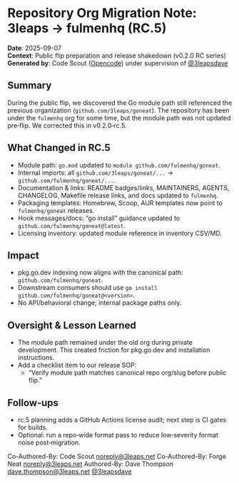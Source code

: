 # Repository Org Migration Note: 3leaps → fulmenhq (RC.5)

**Date**: 2025-09-07  
**Context**: Public flip preparation and release shakedown (v0.2.0 RC series)  
**Generated by**: Code Scout ([Opencode](https://opencode.ai/)) under supervision of [@3leapsdave](https://github.com/3leapsdave)

## Summary

During the public flip, we discovered the Go module path still referenced the previous organization (`github.com/3leaps/goneat`). The repository has been under the `fulmenhq` org for some time, but the module path was not updated pre‑flip. We corrected this in v0.2.0‑rc.5.

## What Changed in RC.5

- Module path: `go.mod` updated to `module github.com/fulmenhq/goneat`.
- Internal imports: all `github.com/3leaps/goneat/...` -> `github.com/fulmenhq/goneat/...`.
- Documentation & links: README badges/links, MAINTAINERS, AGENTS, CHANGELOG, Makefile release links, and docs updated to `fulmenhq`.
- Packaging templates: Homebrew, Scoop, AUR templates now point to `fulmenhq/goneat` releases.
- Hook messages/docs: “go install” guidance updated to `github.com/fulmenhq/goneat@latest`.
- Licensing inventory: updated module reference in inventory CSV/MD.

## Impact

- pkg.go.dev indexing now aligns with the canonical path: `github.com/fulmenhq/goneat`.
- Downstream consumers should use `go install github.com/fulmenhq/goneat@<version>`.
- No API/behavioral change; internal package paths only.

## Oversight & Lesson Learned

- The module path remained under the old org during private development. This created friction for pkg.go.dev and installation instructions.
- Add a checklist item to our release SOP:
  - “Verify module path matches canonical repo org/slug before public flip.”

## Follow‑ups

- rc.5 planning adds a GitHub Actions license audit; next step is CI gates for builds.
- Optional: run a repo‑wide format pass to reduce low‑severity format noise post‑migration.

Co-Authored-By: Code Scout <noreply@3leaps.net>
Co-Authored-By: Forge Neat <noreply@3leaps.net>
Authored-By: Dave Thompson <dave.thompson@3leaps.net> [@3leapsdave](https://github.com/3leapsdave)
